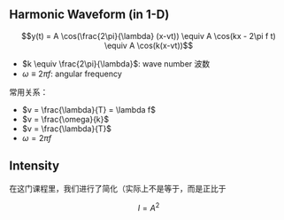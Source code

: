 ## Harmonic Waveform (in 1-D)

$$y(t) = A \cos(\frac{2\pi}{\lambda} (x-vt)) \equiv A \cos(kx - 2\pi f t) \equiv A \cos(k(x-vt))$$

- $k \equiv \frac{2\pi}{\lambda}$: wave number 波数
- $\omega \equiv 2\pi f$: angular frequency

常用关系：

- $v = \frac{\lambda}{T} = \lambda f$
- $v = \frac{\omega}{k}$
- $v = \frac{\lambda}{T}$
- $\omega = 2\pi f$

## Intensity

在这门课程里，我们进行了简化（实际上不是等于，而是正比于

$$I = A^2$$



